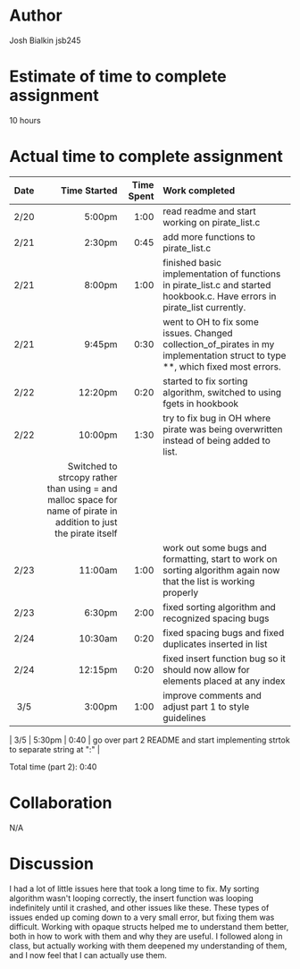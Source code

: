 # Author
Josh Bialkin 
jsb245

# Estimate of time to complete assignment
10 hours

# Actual time to complete assignment
| Date | Time Started | Time Spent | Work completed |
| :--: | -----------: | ---------: | :------------- |
| 2/20 |       5:00pm |       1:00 | read readme and start working on pirate_list.c |
| 2/21 |       2:30pm |       0:45 | add more functions to pirate_list.c |
| 2/21 |       8:00pm |       1:00 | finished basic implementation of functions in pirate_list.c and started hookbook.c. Have errors in pirate_list currently. |
| 2/21 |       9:45pm |       0:30 | went to OH to fix some issues. Changed collection_of_pirates in my implementation struct to type **, which fixed most errors. |
| 2/22 |      12:20pm |       0:20 | started to fix sorting algorithm, switched to using fgets in hookbook |
| 2/22 |      10:00pm |       1:30 | try to fix bug in OH where pirate was being overwritten instead of being added to list. 
                                   | Switched to strcopy rather than using = and malloc space for name of pirate in addition to just the pirate itself |
| 2/23 |      11:00am |       1:00 | work out some bugs and formatting, start to work on sorting algorithm again now that the list is working properly |
| 2/23 |       6:30pm |       2:00 | fixed sorting algorithm and recognized spacing bugs |
| 2/24 |      10:30am |       0:20 | fixed spacing bugs and fixed duplicates inserted in list |
| 2/24 |      12:15pm |       0:20 | fixed insert function bug so it should now allow for elements placed at any index |
| 3/5  |       3:00pm |       1:00 | improve comments and adjust part 1 to style guidelines |

| 3/5  |       5:30pm |       0:40 | go over part 2 README and start implementing strtok to separate string at ":" |

Total time (part 2): 0:40

# Collaboration
N/A

# Discussion
I had a lot of little issues here that took a long time to fix. My sorting algorithm wasn't looping correctly, the insert function was looping indefinitely until it crashed, and other issues like these. These types
of issues ended up coming down to a very small error, but fixing them was difficult. Working with opaque structs helped me to understand them better, both in how to work with them and why they are useful. I followed
along in class, but actually working with them deepened my understanding of them, and I now feel that I can actually use them.